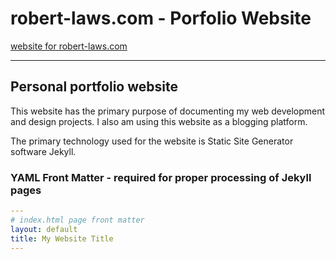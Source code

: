 # robert-laws.com - Porfolio Website

[website for robert-laws.com](https://robert-laws.com)

---

## Personal portfolio website

This website has the primary purpose of documenting my web development and design projects. I also am using this website as a blogging platform.

The primary technology used for the website is Static Site Generator software Jekyll.

### YAML Front Matter - required for proper processing of Jekyll pages

```yaml
---
# index.html page front matter
layout: default
title: My Website Title
---
```
